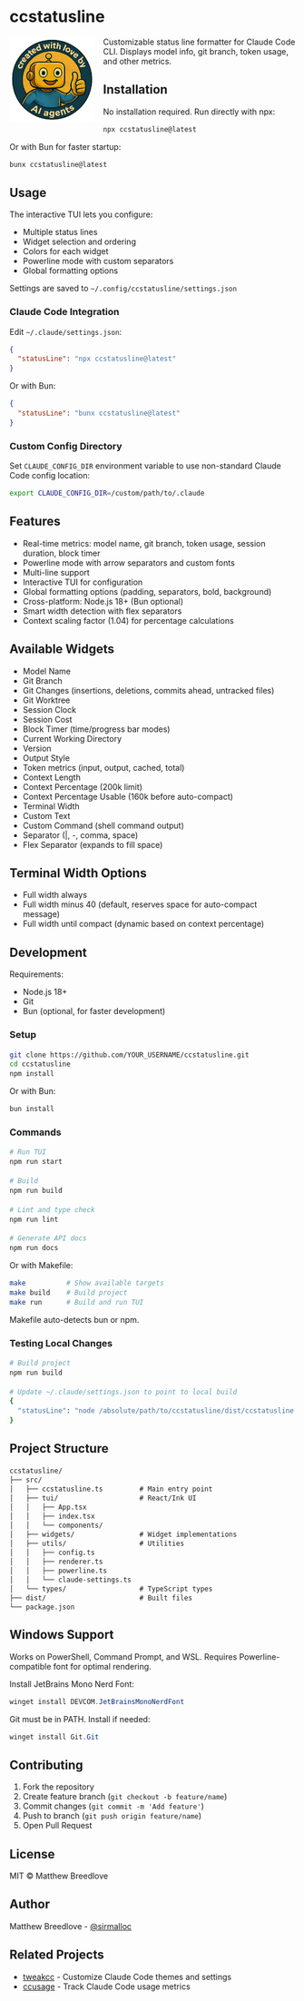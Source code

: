 # ccstatusline

<img src="docs/small_create_with_ai.png" style="float: left; margin: 0 15px 15px 0;" width="150">

Customizable status line formatter for Claude Code CLI. Displays model info, git branch, token usage, and other metrics.

## Installation

No installation required. Run directly with npx:

```bash
npx ccstatusline@latest
```

Or with Bun for faster startup:

```bash
bunx ccstatusline@latest
```

## Usage

The interactive TUI lets you configure:
- Multiple status lines
- Widget selection and ordering
- Colors for each widget
- Powerline mode with custom separators
- Global formatting options

Settings are saved to `~/.config/ccstatusline/settings.json`

### Claude Code Integration

Edit `~/.claude/settings.json`:

```json
{
  "statusLine": "npx ccstatusline@latest"
}
```

Or with Bun:

```json
{
  "statusLine": "bunx ccstatusline@latest"
}
```

### Custom Config Directory

Set `CLAUDE_CONFIG_DIR` environment variable to use non-standard Claude Code config location:

```bash
export CLAUDE_CONFIG_DIR=/custom/path/to/.claude
```

## Features

- Real-time metrics: model name, git branch, token usage, session duration, block timer
- Powerline mode with arrow separators and custom fonts
- Multi-line support
- Interactive TUI for configuration
- Global formatting options (padding, separators, bold, background)
- Cross-platform: Node.js 18+ (Bun optional)
- Smart width detection with flex separators
- Context scaling factor (1.04) for percentage calculations

## Available Widgets

- Model Name
- Git Branch
- Git Changes (insertions, deletions, commits ahead, untracked files)
- Git Worktree
- Session Clock
- Session Cost
- Block Timer (time/progress bar modes)
- Current Working Directory
- Version
- Output Style
- Token metrics (input, output, cached, total)
- Context Length
- Context Percentage (200k limit)
- Context Percentage Usable (160k before auto-compact)
- Terminal Width
- Custom Text
- Custom Command (shell command output)
- Separator (|, -, comma, space)
- Flex Separator (expands to fill space)

## Terminal Width Options

- Full width always
- Full width minus 40 (default, reserves space for auto-compact message)
- Full width until compact (dynamic based on context percentage)

## Development

Requirements:
- Node.js 18+
- Git
- Bun (optional, for faster development)

### Setup

```bash
git clone https://github.com/YOUR_USERNAME/ccstatusline.git
cd ccstatusline
npm install
```

Or with Bun:

```bash
bun install
```

### Commands

```bash
# Run TUI
npm run start

# Build
npm run build

# Lint and type check
npm run lint

# Generate API docs
npm run docs
```

Or with Makefile:

```bash
make          # Show available targets
make build    # Build project
make run      # Build and run TUI
```

Makefile auto-detects bun or npm.

### Testing Local Changes

```bash
# Build project
npm run build

# Update ~/.claude/settings.json to point to local build
{
  "statusLine": "node /absolute/path/to/ccstatusline/dist/ccstatusline.js"
}
```

## Project Structure

```
ccstatusline/
├── src/
│   ├── ccstatusline.ts         # Main entry point
│   ├── tui/                    # React/Ink UI
│   │   ├── App.tsx
│   │   ├── index.tsx
│   │   └── components/
│   ├── widgets/                # Widget implementations
│   ├── utils/                  # Utilities
│   │   ├── config.ts
│   │   ├── renderer.ts
│   │   ├── powerline.ts
│   │   └── claude-settings.ts
│   └── types/                  # TypeScript types
├── dist/                       # Built files
└── package.json
```

## Windows Support

Works on PowerShell, Command Prompt, and WSL. Requires Powerline-compatible font for optimal rendering.

Install JetBrains Mono Nerd Font:

```powershell
winget install DEVCOM.JetBrainsMonoNerdFont
```

Git must be in PATH. Install if needed:

```powershell
winget install Git.Git
```

## Contributing

1. Fork the repository
2. Create feature branch (`git checkout -b feature/name`)
3. Commit changes (`git commit -m 'Add feature'`)
4. Push to branch (`git push origin feature/name`)
5. Open Pull Request

## License

MIT © Matthew Breedlove

## Author

Matthew Breedlove - [@sirmalloc](https://github.com/sirmalloc)

## Related Projects

- [tweakcc](https://github.com/Piebald-AI/tweakcc) - Customize Claude Code themes and settings
- [ccusage](https://github.com/ryoppippi/ccusage) - Track Claude Code usage metrics
